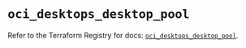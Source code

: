 # `oci_desktops_desktop_pool`

Refer to the Terraform Registry for docs: [`oci_desktops_desktop_pool`](https://registry.terraform.io/providers/oracle/oci/7.19.0/docs/resources/desktops_desktop_pool).
